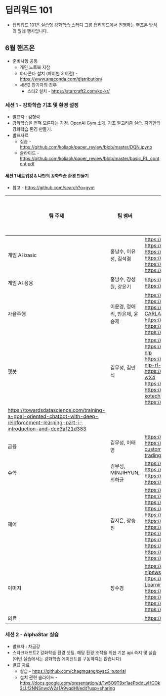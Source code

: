 # 딥리워드 101

* 딥리워드 101은 실습형 강화학습 스터디 그룹 딥리워드에서 진행하는 핸즈온 방식의 월례 행사입니다.  

## 6월 핸즈온 

* 준비사항 공통 
  * 개인 노트북 지참
  * 아나콘다 설치 (파이썬 3 버전) - https://www.anaconda.com/distribution/
  * 세션2 참가자의 경우
    - 스타2 설치 - https://starcraft2.com/ko-kr/

### 세션 1 - 강화학습 기초 및 환경 설정 
  * 발표자 : 김형락 
  * 강화학습을 전혀 모른다는 가정. OpenAI Gym 소개, 기초 알고리즘 실습. 자기만의 강화학습 환경 만들기.
  * 발표자료 
    * 실습 - https://github.com/koliaok/paper_review/blob/master/DQN.ipynb
    * 슬라이드 - https://github.com/koliaok/paper_review/blob/master/basic_RL_content.pdf
    

#### 세션 1 네트워킹 & 나만의 강화학습 환경 만들기 

* 참고 - https://github.com/search?q=gym

| 팀 주제  | 팀 멤버 | 참고 자료 | talk 요약 | 실습 저장소 
| ------------- | ------------- | ------------- | ------------- | ------------- |
| 게임 AI basic | 홍남수, 이유정, 김석겸  | https://github.com/haje01/gym-tictactoe <br> https://github.com/mrahtz/tensorflow-rl-pong <br> https://github.com/mpSchrader/gym-sokoban <br> https://github.com/genyrosk/gym-chess <br> https://github.com/sohamghosh121/PacmanGym <br> https://github.com/mjedmonds/OpenLock|   |   |
| 게임 AI 응용  | 홍남수, 강성원, 강윤기  | https://github.com/apsdehal/gym-starcraft <br>  https://github.com/zuoxingdong/dm2gym|   |   |
| 자율주행  | 이윤경, 정애리, 반윤제, 윤승제  | https://github.com/fshamshirdar/gym-airsim <br> https://github.com/microsoft/AirSim <br> https://github.com/GokulNC/Setting-Up-CARLA-Reinforcement-Learning <br> https://github.com/duckietown/gym-duckietown <br> https://github.com/AI-Guru/gym-metacar <br> https://github.com/YuhangSong/DHP |   |   |
| 챗봇  | 김무성, 김만식  | https://github.com/pochih/RL-Chatbot <br> https://github.com/adityathakker/awesome-rl-nlp <br> https://github.com/madrugado/deep-learning-nlp-rl-papers <br>  https://www.youtube.com/watch?v=F1hZfoh-wX4  <br> https://github.com/microsoft/TextWorld <br> https://github.com/nikhil-kotecha/Emotional_Dialogue <br> https://github.com/ConvLab/ConvLab <br>
https://towardsdatascience.com/training-a-goal-oriented-chatbot-with-deep-reinforcement-learning-part-i-introduction-and-dce3af21d383|   |   |
| 금융  | 김무성, 이태영  | https://github.com/quantylab/rltrader <br> https://towardsdatascience.com/creating-a-custom-openai-gym-environment-for-stock-trading-be532be3910e  |   |   |
| 수학  | 김무성, MINJIHYUN, 최하균  | https://github.com/princeton-vl/CoqGym <br> https://github.com/bstriner/gym-traffic <br> https://github.com/openai/gym-wikinav <br> https://github.com/921kiyo/symbolic-rl |   |   |
| 제어  | 김지은, 장승진  | https://github.com/udacity/gym-jetson <br> https://github.com/eyyi/dymrl <br> https://github.com/EmbersArc/gym_rocketLander <br> https://github.com/bstriner/gym-traffic <br> https://github.com/LucasAlegre/sumo-rl <br> https://github.com/paulhendricks/gym-inventory <br> https://github.com/gpldecha/gym-leftright <br> https://github.com/bjoluc/gymwipe <br> https://github.com/emerrf/gym-wind-turbine <br> https://github.com/ADGEfficiency/energy-py <br> https://github.com/RobertLexis/CloudSimPy <br> https://github.com/MarvinLer/pypownet |   |   |
| 이미지  | 장수경  | https://imatge-upc.github.io/detection-2016-nipsws/ <br> https://github.com/nsidn98/Reinforcement-Learning-for-Object-Detection <br> https://github.com/tashrifbillah/Object-Detection <br> https://github.com/hzwer/LearningToPaint <br> https://github.com/StanfordVL/GibsonEnv <br> https://github.com/yuanming-hu/exposure |   |   |
| 의료  |   | https://github.com/jxx123/simglucose |   |   |



### 세션 2 - AlphaStar 실습 
  * 발표자 : 차금강
  * 스타크래프트2 강화학습 환경 셋팅. 해당 환경 조작을 위한 기본 api 숙지 및 실습 (이번 실습에서는 강화학습 에이전트를 구동하지는 않습니다) 
  * 발표 자료 
    * 실습 - https://github.com/chagmgang/pysc2_tutorial
    * 설치 관련 슬라이드 - https://docs.google.com/presentation/d/1w5O9T9xr1aePoddLyHCOk3LLf2NNSnwoW2s1A9vqdHI/edit?usp=sharing
